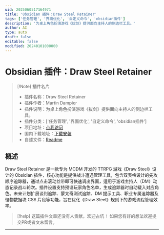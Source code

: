 ```yaml
---
uid: 2025060517164971
title: 'Obsidian 插件：Draw Steel Retainer'
tags: ['任务管理', '界面优化', '自定义命令', 'obsidian插件']
description: '为桌上角色扮演游戏《拔剑》提供面向主持人的侧边栏工具。'
author: AI
type: auto
draft: false
editable: false
modified: 20240101000000
---
```


# Obsidian 插件：Draw Steel Retainer

> [!Note] 插件名片
> - 插件名称：Draw Steel Retainer
> - 插件作者：Martin Dampier
> - 插件说明：为桌上角色扮演游戏《拔剑》提供面向主持人的侧边栏工具。
> - 插件分类：['任务管理', '界面优化', '自定义命令', 'obsidian插件']
> - 项目地址：[点我访问](https://github.com/MartinDampier/draw-steel-retainer)
> - 国内下载地址：[下载安装](https://pkmer.cn/products/plugin/pluginMarket/?draw-steel-retainer)
> - 自述文件：[Readme](https://ghproxy.net/https://raw.githubusercontent.com/MartinDampier/draw-steel-retainer/master/README.md)



## 概述

Draw Steel Retainer 是一款专为 MCDM 开发的 TTRPG 游戏《Draw Steel》设计的 Obsidian 插件，核心功能是提供战斗遭遇管理工具，包含双表格设计的先攻顺序追踪器，通过点击滚动丝带即可快速调出界面，适用于游戏主持人（DM）动态记录战斗轮次。插件设置支持预设玩家角色名单，生成追踪器时自动载入对应角色。未来计划扩展谈判追踪、蒙太奇测试追踪、DM 提示工具、职业专属追踪器及怪物数据块 CSS 片段等功能，旨在优化《Draw Steel》规则下的游戏流程管理效率。


> [!help] 
> 这篇插件文章还没有人贡献，欢迎占坑！
> 如果您有好的想法欢迎提交PR或者文末留言。
> 

---



